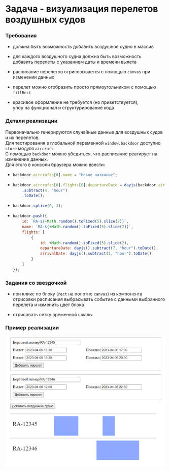 # Задача - визуализация перелетов воздушных судов

### Требования

-   должна быть возможность добавить воздушное судно в массив

-   для каждого воздушного судна должна быть возможность  
     добавить перелеты с указанием даты и времени вылета

-   расписание перелетов отрисовывается с помощью `canvas` при изменении данных

-   перелет можно отобразить просто прямоугольником с помощью `fillRect`

-   красивое оформление не требуется (но приветствуется),  
     упор на функционал и структурирование кода

### Детали реализации

Первоначально генерируются случайные данные для воздушных судов и их перелетов.  
Для тестирования в глобальной переменной `window.backdoor` доступно `store` модуля `aircraft`.  
С помощью `backdoor` можно убедиться, что расписание реагирует на изменение данных.  
Для этого в консоли браузера можно ввести:

-   ```javascript
    backdoor.aircrafts[0].name = "Новое название";
    ```

-   ```javascript
    backdoor.aircrafts[0].flights[0].departureDate = dayjs(backdoor.aircrafts[0].flights[0].departureDate)
        .subtract(4, "hour")
        .toDate();
    ```
-   ```javascript
    backdoor.splice(0, 3);
    ```
-   ```javascript
    backdoor.push({
        id: `RA-${+Math.random().toFixed(5).slice(2)}`,
        name: `RA-${+Math.random().toFixed(5).slice(2)}`,
        flights: [
            {
                id: +Math.random().toFixed(5).slice(2),
                departureDate: dayjs().subtract(7, "hour").toDate(),
                arrivalDate: dayjs().subtract(1, "hour").toDate()
            }
        ]
    });
    ```

### Задания со звездочкой

-   при клике по блоку (`rect` на полотне `canvas`) из компонента отрисовки расписания
    выбрасывать событие с данными выбранного перелета и изменить цвет блока

-   отрисовать сетку временной шкалы

### Пример реализации

![Перелеты](flights.jpg)
